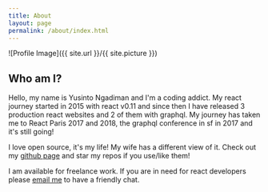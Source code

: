 ```yaml
---
title: About
layout: page
permalink: /about/index.html
---
```

![Profile Image]({{ site.url }}/{{ site.picture }})

<h2>Who am I?</h2>
<p>Hello, my name is Yusinto Ngadiman and I'm a coding addict. My react journey started in 2015 with react v0.11
and since then I have released 3 production react websites and 2 of them with graphql. My journey has taken me
to React Paris 2017 and 2018, the graphql conference in sf in 2017 and it's still going!
</p>
<p>
I love open source, it's my life! My wife has a different view of it. Check out my <a href="https://github.com/yusinto" target="_blank">github page</a>
and star my repos if you use/like them!
</p>
<p>
I am available for freelance work. If you are in need for react developers
please <a href="mailto:yusinto@gmail.com">email me</a> to have a friendly chat.
</p>
